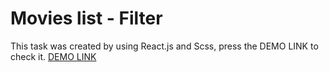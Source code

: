 # Movies list - Filter

This task was created by using React.js and Scss, press the DEMO LINK to check it.
[DEMO LINK](https://kirillMaslov.github.io/react_movies-list-filter-js/)
